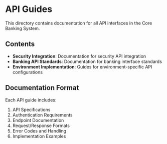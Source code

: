 # API Guides

This directory contains documentation for all API interfaces in the Core Banking System.

## Contents

- **Security Integration**: Documentation for security API integration
- **Banking API Standards**: Documentation for banking interface standards
- **Environment Implementation**: Guides for environment-specific API configurations

## Documentation Format

Each API guide includes:
1. API Specifications
2. Authentication Requirements
3. Endpoint Documentation
4. Request/Response Formats
5. Error Codes and Handling
6. Implementation Examples

